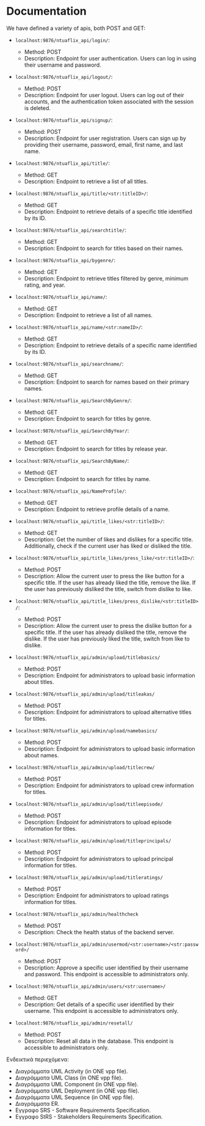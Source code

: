 # Documentation

We have defined a variety of apis, both POST and GET:
- `localhost:9876/ntuaflix_api/login/`:
  - Method: POST
  - Description: Endpoint for user authentication. Users can log in using their username and password.

- `localhost:9876/ntuaflix_api/logout/`:
  - Method: POST
  - Description: Endpoint for user logout. Users can log out of their accounts, and the authentication token associated with the session is deleted.

- `localhost:9876/ntuaflix_api/signup/`:
  - Method: POST
  - Description: Endpoint for user registration. Users can sign up by providing their username, password, email, first name, and last name.

- `localhost:9876/ntuaflix_api/title/`:
  - Method: GET
  - Description: Endpoint to retrieve a list of all titles.

- `localhost:9876/ntuaflix_api/title/<str:titleID>/`:
  - Method: GET
  - Description: Endpoint to retrieve details of a specific title identified by its ID.

- `localhost:9876/ntuaflix_api/searchtitle/`:
  - Method: GET
  - Description: Endpoint to search for titles based on their names.

- `localhost:9876/ntuaflix_api/bygenre/`:
  - Method: GET
  - Description: Endpoint to retrieve titles filtered by genre, minimum rating, and year.

- `localhost:9876/ntuaflix_api/name/`:
  - Method: GET
  - Description: Endpoint to retrieve a list of all names.

- `localhost:9876/ntuaflix_api/name/<str:nameID>/`:
  - Method: GET
  - Description: Endpoint to retrieve details of a specific name identified by its ID.

- `localhost:9876/ntuaflix_api/searchname/`:
  - Method: GET
  - Description: Endpoint to search for names based on their primary names.

- `localhost:9876/ntuaflix_api/SearchByGenre/`:
  - Method: GET
  - Description: Endpoint to search for titles by genre.

- `localhost:9876/ntuaflix_api/SearchByYear/`:
  - Method: GET
  - Description: Endpoint to search for titles by release year.

- `localhost:9876/ntuaflix_api/SearchByName/`:
  - Method: GET
  - Description: Endpoint to search for titles by name.

- `localhost:9876/ntuaflix_api/NameProfile/`:
  - Method: GET
  - Description: Endpoint to retrieve profile details of a name.

- `localhost:9876/ntuaflix_api/title_likes/<str:titleID>/`:
  - Method: GET
  - Description: Get the number of likes and dislikes for a specific title. Additionally, check if the current user has liked or disliked the title.

- `localhost:9876/ntuaflix_api/title_likes/press_like/<str:titleID>/`:
  - Method: POST
  - Description: Allow the current user to press the like button for a specific title. If the user has already liked the title, remove the like. If the user has previously disliked the title, switch from dislike to like.

- `localhost:9876/ntuaflix_api/title_likes/press_dislike/<str:titleID>/`:
  - Method: POST
  - Description: Allow the current user to press the dislike button for a specific title. If the user has already disliked the title, remove the dislike. If the user has previously liked the title, switch from like to dislike.

- `localhost:9876/ntuaflix_api/admin/upload/titlebasics/`
  - Method: POST
  - Description: Endpoint for administrators to upload basic information about titles.

- `localhost:9876/ntuaflix_api/admin/upload/titleakas/`
  - Method: POST
  - Description: Endpoint for administrators to upload alternative titles for titles.

- `localhost:9876/ntuaflix_api/admin/upload/namebasics/`
  - Method: POST
  - Description: Endpoint for administrators to upload basic information about names.

- `localhost:9876/ntuaflix_api/admin/upload/titlecrew/`
  - Method: POST
  - Description: Endpoint for administrators to upload crew information for titles.

- `localhost:9876/ntuaflix_api/admin/upload/titleepisode/`
  - Method: POST
  - Description: Endpoint for administrators to upload episode information for titles.

- `localhost:9876/ntuaflix_api/admin/upload/titleprincipals/`
  - Method: POST
  - Description: Endpoint for administrators to upload principal information for titles.

- `localhost:9876/ntuaflix_api/admin/upload/titleratings/`
  - Method: POST
  - Description: Endpoint for administrators to upload ratings information for titles.

- `localhost:9876/ntuaflix_api/admin/healthcheck`
  - Method: POST
  - Description: Check the health status of the backend server.

- `localhost:9876/ntuaflix_api/admin/usermod/<str:username>/<str:password>/`
  - Method: POST
  - Description: Approve a specific user identified by their username and password. This endpoint is accessible to administrators only.

- `localhost:9876/ntuaflix_api/admin/users/<str:username>/`
  - Method: GET
  - Description: Get details of a specific user identified by their username. This endpoint is accessible to administrators only.

- `localhost:9876/ntuaflix_api/admin/resetall/`
  - Method: POST
  - Description: Reset all data in the database. This endpoint is accessible to administrators only.








Ενδεικτικά περιεχόμενα:

- Διαγράμματα UML Activity (in ONE vpp file).
- Διαγράμματα UML Class (in ONE vpp file).
- Διαγράμματα UML Component (in ONE vpp file).
- Διαγράμματα UML Deployment (in ONE vpp file).
- Διαγράμματα UML Sequence (in ONE vpp file).
- Διαγράμματα ER.
- Εγγραφο SRS - Software Requirements Specification.
- Εγγραφο StRS - Stakeholders Requirements Specification.
